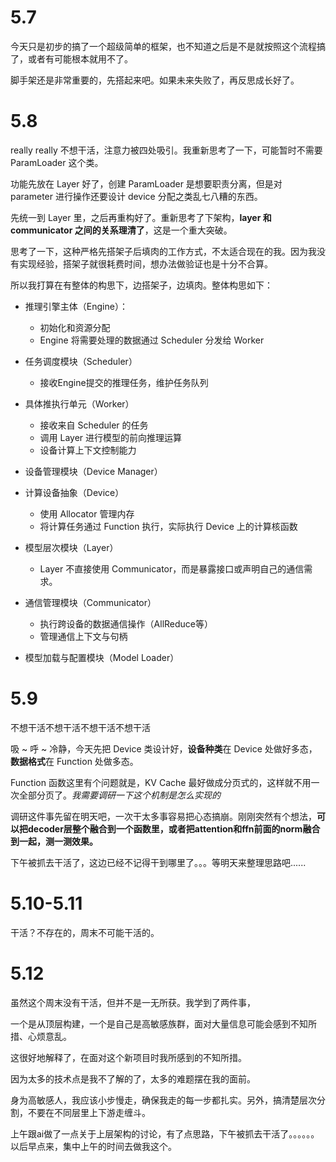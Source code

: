 # 5.7
今天只是初步的搞了一个超级简单的框架，也不知道之后是不是就按照这个流程搞了，或者有可能根本就用不了。

脚手架还是非常重要的，先搭起来吧。如果未来失败了，再反思成长好了。

# 5.8
really really 不想干活，注意力被四处吸引。我重新思考了一下，可能暂时不需要 ParamLoader 这个类。

功能先放在 Layer 好了，创建 ParamLoader 是想要职责分离，但是对 parameter 进行操作还要设计 device 分配之类乱七八糟的东西。

先统一到 Layer 里，之后再重构好了。重新思考了下架构，**layer 和 communicator 之间的关系理清了**，这是一个重大突破。

思考了一下，这种严格先搭架子后填肉的工作方式，不太适合现在的我。因为我没有实现经验，搭架子就很耗费时间，想办法做验证也是十分不合算。

所以我打算在有整体的构思下，边搭架子，边填肉。整体构思如下：

* 推理引擎主体（Engine）：
    * 初始化和资源分配
    * Engine 将需要处理的数据通过 Scheduler 分发给 Worker

* 任务调度模块（Scheduler）
    * 接收Engine提交的推理任务，维护任务队列

* 具体推执行单元（Worker）
    * 接收来自 Scheduler 的任务
    * 调用 Layer 进行模型的前向推理运算
    * 设备计算上下文控制能力


* 设备管理模块（Device Manager）
* 计算设备抽象（Device）
    * 使用 Allocator 管理内存
    * 将计算任务通过 Function 执行，实际执行 Device 上的计算核函数
    
* 模型层次模块（Layer）
    * Layer 不直接使用 Communicator，而是暴露接口或声明自己的通信需求。

* 通信管理模块（Communicator）
    * 执行跨设备的数据通信操作（AllReduce等）
    * 管理通信上下文与句柄

* 模型加载与配置模块（Model Loader）

# 5.9
不想干活不想干活不想干活不想干活

吸 ~ 呼 ~ 冷静，今天先把 Device 类设计好，**设备种类**在 Device 处做好多态，**数据格式**在 Function 处做多态。

Function 函数这里有个问题就是，KV Cache 最好做成分页式的，这样就不用一次全部分页了。*我需要调研一下这个机制是怎么实现的*

调研这件事先留在明天吧，一次干太多事容易把心态搞崩。刚刚突然有个想法，**可以把decoder层整个融合到一个函数里，或者把attention和ffn前面的norm融合到一起，测一测效果。**

下午被抓去干活了，这边已经不记得干到哪里了。。。等明天来整理思路吧......

# 5.10-5.11
干活？不存在的，周末不可能干活的。

# 5.12
虽然这个周末没有干活，但并不是一无所获。我学到了两件事，

一个是从顶层构建，一个是自己是高敏感族群，面对大量信息可能会感到不知所措、心烦意乱。

这很好地解释了，在面对这个新项目时我所感到的不知所措。

因为太多的技术点是我不了解的了，太多的难题摆在我的面前。

身为高敏感人，我应该小步慢走，确保我走的每一步都扎实。另外，搞清楚层次分割，不要在不同层里上下游走缠斗。

上午跟ai做了一点关于上层架构的讨论，有了点思路，下午被抓去干活了。。。。。。以后早点来，集中上午的时间去做我这个。